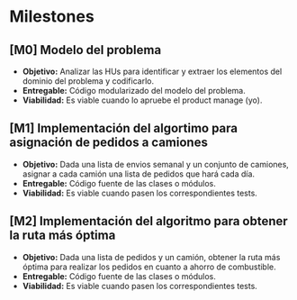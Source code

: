 # Milestones

## [M0] Modelo del problema

- **Objetivo:** Analizar las HUs para identificar y extraer los elementos del dominio del problema y codificarlo.
- **Entregable:** Código modularizado del modelo del problema.
- **Viabilidad:** Es viable cuando lo apruebe el product manage (yo).


## [M1] Implementación del algortimo para asignación de pedidos a camiones

- **Objetivo:** Dada una lista de envios semanal y un conjunto de camiones, asignar a cada camión una lista de pedidos que hará cada día.
- **Entregable:** Código fuente de las clases o módulos.
- **Viabilidad:** Es viable cuando pasen los correspondientes tests.

## [M2] Implementación del algoritmo para obtener la ruta más óptima
- **Objetivo:** Dada una lista de pedidos y un camión, obtener la ruta más óptima para realizar los pedidos en cuanto a ahorro de combustible.
- **Entregable:** Código fuente de las clases o módulos.
- **Viabilidad:** Es viable cuando pasen los correspondientes tests.
